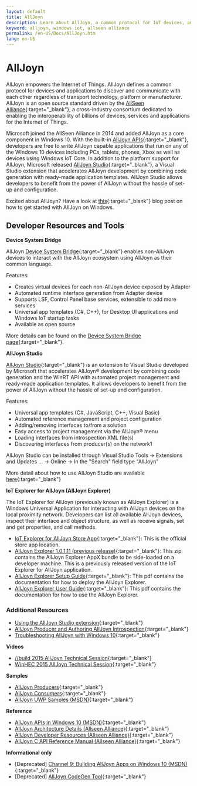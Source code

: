 ```yaml
---
layout: default
title: AllJoyn
description: Learn about AllJoyn, a common protocol for IoT devices, and how it enables even more with Windows IoT.
keyword: alljoyn, windows iot, allseen alliance
permalink: /en-US/Docs/AllJoyn.htm
lang: en-US
---
```


# AllJoyn

AllJoyn empowers the Internet of Things. AllJoyn defines a common protocol for devices and applications to discover and communicate with each other regardless of transport technology, platform or manufacturer.  AllJoyn is an open source standard driven by the [AllSeen Alliance](https://allseenalliance.org/){:target="_blank"}, a cross-industry consortium dedicated to enabling the interoperability of billions of devices, services and applications for the Internet of Things.

Microsoft joined the AllSeen Alliance in 2014 and added AllJoyn as a core component in Windows 10. With the built-in [AllJoyn APIs](https://msdn.microsoft.com/en-us/library/windows/apps/windows.devices.alljoyn.aspx){:target="_blank"}, developers are free to write AllJoyn capable applications that run on any of the Windows 10 devices including PCs, tablets, phones, Xbox as well as devices using Windows IoT Core. In addition to the platform support for AllJoyn, Microsoft released [AllJoyn Studio](https://visualstudiogallery.msdn.microsoft.com/064e58a7-fb56-464b-bed5-f85914c89286){:target="_blank"}, a Visual Studio extension that accelerates AllJoyn development by combining code generation with ready-made application templates. AllJoyn Studio allows developers to benefit from the power of AllJoyn without the hassle of set-up and configuration.

Excited about AllJoyn? Have a look at [this]({{site.baseurl}}/en-US/Docs/AllJoynStudio.htm){:target="_blank"} blog post on how to get started with AllJoyn on Windows.


## Developer Resources and Tools

**Device System Bridge**

AllJoyn [Device System Bridge]({{site.baseurl}}/en-US/Docs/AllJoynDSB.htm){:target="_blank"} enables non-AllJoyn devices to interact with the AllJoyn ecosystem using AllJoyn as their common language.

Features:
- Creates virtual devices for each non-AllJoyn device exposed by Adapter
- Automated runtime interface generation from Adapter device
- Supports LSF, Control Panel base services, extensible to add more services
- Universal app templates (C#, C++), for Desktop UI applications and Windows IoT startup tasks
- Available as open source

More details can be found on the [Device System Bridge page]({{site.baseurl}}/en-US/Docs/AllJoynDSB.htm){:target="_blank"}.


**AllJoyn Studio**

[AllJoyn Studio](https://visualstudiogallery.msdn.microsoft.com/064e58a7-fb56-464b-bed5-f85914c89286){:target="_blank"} is an extension to Visual Studio developed by Microsoft that accelerates AllJoyn® development by combining code generation and the WinRT API with automated project management and ready-made application templates. It allows developers to benefit from the power of AllJoyn without the hassle of set-up and configuration.

Features:
- Universal app templates (C#, JavaScript, C++, Visual Basic)
- Automated reference management and project configuration
- Adding/removing interfaces to/from a solution
- Easy access to project management via the AllJoyn® menu
- Loading interfaces from introspection XML file(s)
- Discovering interfaces from producer(s) on the network1

AllJoyn Studio can be installed through Visual Studio Tools -> Extensions and Updates … -> Online -> In the "Search" field type "AllJoyn"

More detail about how to use AllJoyn Studio are available [here]({{site.baseurl}}/en-US/Docs/AllJoynStudio.htm){:target="_blank"}

<a name="AllJoynExplorer"></a>**IoT Explorer for AllJoyn (AllJoyn Explorer)**

The IoT Explorer for AllJoyn (previously known as AllJoyn Explorer) is a Windows Universal Application for interacting with AllJoyn devices on the local proximity network. Developers can list all available AllJoyn devices, inspect their interface and object structure, as well as receive signals, set and get properties, and call methods.

- [IoT Explorer for AllJoyn Store App](https://www.microsoft.com/store/apps/9nblggh6gpxl){:target="_blank"}: This is the official store app location.
- [AllJoyn Explorer 1.0.1.11 (previous release)](https://github.com/ms-iot/samples/releases/download/AllJoynExplorer_1.0.11/AllJoynExplorer_1.0.1.11.zip){:target="_blank"}: This zip contains the AllJoyn Explorer AppX bundle to be side-loaded on a developer machine. This is a previously released version of the IoT Explorer for AllJoyn application.
- [AllJoyn Explorer Setup Guide](https://github.com/ms-iot/samples/releases/download/AllJoynExplorer_1.0.11/AllJoyn_Explorer_Setup_Guide_v1.0.pdf){:target="_blank"}: This pdf contains the documentation for how to deploy the AllJoyn Explorer.
- [AllJoyn Explorer User Guide](https://github.com/ms-iot/samples/releases/download/AllJoynExplorer_1.0.11/AllJoyn_Explorer_User_Guide_v1.0.pdf){:target="_blank"}: This pdf contains the documentation for how to use the AllJoyn Explorer.


### Additional Resources

- [Using the AllJoyn Studio extension]({{site.baseurl}}/en-US/Docs/AllJoynStudio.htm){:target="_blank"}
- [AllJoyn Producer and Authoring AllJoyn Introspection]({{site.baseurl}}/en-US/Docs/AllJoynProducer.htm){:target="_blank"}
- [Troubleshooting AllJoyn with Windows 10]({{site.baseurl}}/en-US/Docs/AllJoynTroubleshooting.htm){:target="_blank"}

**Videos**

- [//build 2015 AllJoyn Technical Session](https://channel9.msdn.com/Events/Build/2015/2-623){:target="_blank"}
- [WinHEC 2015 AllJoyn Technical Session](https://channel9.msdn.com/Events/WinHEC/2015/IOT200){:target="_blank"}

**Samples**

- [AllJoyn Producers](https://github.com/Microsoft/Windows-universal-samples/tree/master/Samples/AllJoyn/ProducerExperiences){:target="_blank"}
- [AllJoyn Consumers](https://github.com/Microsoft/Windows-universal-samples/tree/master/Samples/AllJoyn/ConsumerExperiences){:target="_blank"}
- [AllJoyn UWP Samples (MSDN)](https://github.com/Microsoft/Windows-universal-samples/tree/master/Samples/AllJoyn/ConsumerExperiences){:target="_blank"}

**Reference**

- [AllJoyn APIs in Windows 10 (MSDN)](https://msdn.microsoft.com/en-us/library/windows/apps/xaml/windows.devices.alljoyn.aspx){:target="_blank"}
- [AllJoyn Architecture Details (Allseen Alliance)](https://allseenalliance.org/developers/learn/){:target="_blank"}
- [AllJoyn Developer Resources (Allseen Alliance)](https://allseenalliance.org/developers/develop/){:target="_blank"}
- [AllJoyn C API Reference Manual (Allseen Alliance)](https://allseenalliance.org/docs/api/c/index.html){:target="_blank"}

**Informational only**

- [Deprecated] [Channel 9: Building AllJoyn Apps on Windows 10 (MSDN)](https://channel9.msdn.com/Blogs/Internet-of-Things-Blog/Step-By-Step-Building-AllJoyn-Universal-Windows-Apps-for-Windows-10-Public-Preview){:target="_blank"}
- [Deprecated] [AllJoyn CodeGen Tool]({{site.baseurl}}/en-US/Docs/AllJoynCodeGen.htm){:target="_blank"}
